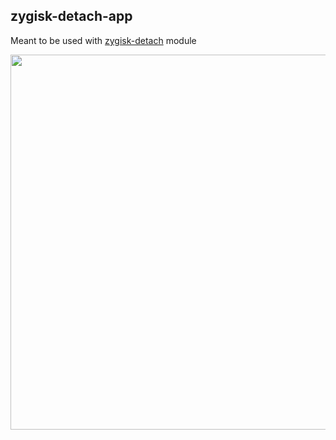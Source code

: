 ## zygisk-detach-app

Meant to be used with [zygisk-detach](https://github.com/j-hc/zygisk-detach) module


<img src="https://github.com/j-hc/revanced-magisk-module/assets/25510067/03a19b7f-fb19-4b21-abff-a6bea512359e" height="600" style="display: block; margin-left: auto; margin-right: auto">